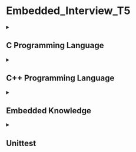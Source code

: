 
# **Embedded_Interview_T5**
<details>
	<summary><h2>C Programming Language</h2></summary>
 <ul>

<details>
	<summary><h3>Compiler</h3></summary>
	
Dịch từ ngôn ngữ do lập trình viên viết (C/C++, PHP, HTML,... ) sang ngôn ngữ máy.
 - **Quá trình Compiler:**
 
Đầu tiên bắt đầu từ file `(*.c/*.h)`(được gọi là *Sources file*).
Sau khi qua quá trình tiền xử lý (**preprocessor**) sẽ biến file `(*.c/*.h)` thành một file `(*.i)`(được gọi là *Preprocessed Sources*).

:star: Trong quá trình **Preprocessor** xảy ra thì nó sẽ tìm những file đã được thêm vào bằng `#include` và copy hết những member của những file đó rồi bỏ vào file có khai báo `#include`. Với `#define`, ở đâu được định nghĩa `define` thì ở đó `define` sẽ được gán thay thế vào. Còn những comment thì sẽ được bỏ.

Tiếp theo là quá trình **Compiler** sẽ biến file `(*.i)` thành file `(*.s)` (được gọi là Assemply Code(.s)).

Tiếp đến là quá trình **Assembler** sẽ biến file `(*.s)` thành file `(*.o)` (được gọi là Object files).

Kế tiếp là quá trình **Linker** sẽ kết hợp file `(*.o)` và các `Libraries` lại với nhau tạo thành file `(*.exe)` (được gọi Executable) chạy trên window.
</details>

<details>
	<summary><h3>Phân Vùng Nhớ</h3></summary>

Chương trình sẽ chạy trên RAM, lưu trữ là lưu trữ trên ROM.
Trong quá trình chạy ở trên RAM thì RAM sẽ chia ra 5 phân vùng nhớ.

| Stack | 
| :--- | 
| ---------|
| Heap |
| Data | 
| Bss |
| Text|

**1. Phân vùng nhớ Text**: chỉ được Read chứ không được Write data Và lưu thêm một biến nữa gọi là biến hằng số **( const)**.

**2. Phân vùng nhớ Data**: có thể được Read và Write data, chứa biến toàn cục (là biến nằm ngoài các function ) hoặc biến static với giá trị khởi tạo khác không. Được giải phóng khi kết thúc chương trình.

**3. Phân vùng nhớ Bss**: có thể được Read và Write, chứa biến toàn cục hoặc biến static với giá trị khởi tạo bằng không hoặc không khởi tạo. Được giải phóng khi kết thúc chương trình.

**4. Phân vùng nhớ Stack**: có thể được Read và Write, được sử dụng cấp phát có biến local ( Biến local chỉ tồn tại trong hàm mà biến được khai báo, đôi khi, biến local được gọi là biến tự động (auto) bởi vì các biến được tự động sinh ra khi hàm được thực hiện và sẽ tự động biến mất khi kết thúc hàm.), input parameter của hàm,... Được giải phóng khi ra khỏi block code/hàm.

**5. Phân vùng nhớ Heap**: có thể được Read và Write, được sử dụng cấp phát bộ nhớ động như: Malloc, Calloc, Realloc,...Được giải phóng khi gọi hàm `free()`

:star: Cấp phát động:
- `malloc` là tạo một mảng ban đầu. Cú pháp:
```c
uint8_t *ptr = (uint8_t *)malloc(sizeof (uint8_t) * size);
```
- `realloc` là để tăng giảm thay đổi kích thước của mảng. Cú pháp:
```c
  ptr = (uint8_t *)realloc(ptr, sizeof(uint8_t) * size);
```
</details>

<details>
	<summary><h3>Macro - Function - InlineFunction</h3></summary>
	<ul>
		<details>
			<summary>Macro</summary>

Được diễn ra ở quá trình tiền xử lý. Bản chất của Macro là thay thế đoạn code được khai báo macro `#define` vào bất cứ chỗ nào xuất hiện macro đó.

Macro không phải là hàm cũng không phải là biến nó chỉ là một định nghĩa.

Khi dùng Macro thì cái size của chương trình sẽ lớn. Nhưng tốc độ xử lý nhanh.
- Ví dụ:
Ta có file `main.c` có khai báo Macro như sau:
```c
#define MAX 100

int main(int argc, char const *argv[])
{
    printf("MAX = %d", MAX);

    uint8_t a = MAX + 50;

    return 0;
} 
```
Sau khi qua quá trình tiền xử lý, thì trong file `main.i` , ở đâu có chứ **MAX** thì sẽ được thay thế bằng **100**.
```c
int main(int argc, char const *argv[])
{
    printf("MAX = %d", 100);

    uint8_t a = 100 + 50;

    return 0;
}
```
- Ngoài ra thì Macro còn có thể định nghĩa được một hàm theo kiểu Macro
```c
#define SUM(a,b) a+b 

int main(int argc, char const *argv[])
{
    printf("Tong a va b = %d\n", SUM(9,10));

    return 0;
} 
```
Thì trong file `main.i` nó cũng thay thế **SUM(9,10)** bằng **9+10**
```c
int main(int argc, char const *argv[])
{
    printf("Tong a va b = %d\n", 9+10);
    
    return 0;
}
```
- Còn có thể viết như thế này: 
```c
#define CREATE(Ten_ham, noi_dung)    \
void Ten_ham(){                      \
    printf("%s\n", noi_dung);        \
}
// Ở trong Macro để viết chương trình có thể xuống dòng thì ta dùng dấu `\`.
CREATE(test,"Day la ham Macro");

int main(int argc, char const *argv[])
{
    test();
    return 0;
} 
```
Như ta thấy khi qua quá trình tiền xử lý thì trong file `main.i` nó sẽ tạo ra một hàm.
```c
void test(){
   printf("%s\n", "Day la ham Macro"); 
   }

int main(int argc, char const *argv[])
{
    test();
    return 0;
}
```
</details>

***

<details>
	 <summary>Function</summary>
 Cách một hàm hoạt động với vi xử lý là 8bit (1byte) ta xem hình dưới đây:

![](https://i.imgur.com/EwfiXUw.png)

Giả sử hàm main() chạy từ 0x01 đến 0x08 và chương trình con void A() có địa chỉ là 0xc1 đến 0xc6, A() trong hàm main có địa chỉ là 0x03

Thì khi ta chạy hàm main thì chạy đến 0x02 thì gặp A() (ở địa chỉ 0x03) thì nó sẽ chạy hết 0x02 sau đó lưu địa chỉ tiếp theo vào Stack Pointer (là lưu 0x03 vào stack pointer).

Sau đó nó trỏ con trỏ PC đến chương trình con void A() đồng thời thì Programe Couter cũng đc gán địa chỉ 0xc1 của chương trình con và chạy cho đến 0xc6. Sau khi thực hiện hết hàm void A() thì sẽ vào lại Stack Pointer để lấy địa chỉ 0x03 ra để gán cho Programe Couter và lúc này Programe Couter sẽ bằng 0x03, đếm tiếp 0x04,...0x08 

Chức năng của Stack Pointer và Programe Couter (bộ đếm chương trình):
Khi Programe Couter đang chạy, đột ngột chuyển đến một địa chỉ (x) không theo quy luật thì lúc đó Programe Couter sẽ lưu địa chỉ tiếp theo mà Programe Couter đang đếm vào Stack Pointer. Và lúc đó sẽ trỏ Programe Couter đến địa chỉ (x).

Sau khi thực hiện xong thì vào Stack Pointer để lấy địa chỉ đã lưu và gán cho Programe Couter. Sau đó Programe Couter sẽ tiếp tục đếm.

:star: Function bình thường là một địa chỉ cố định và phải cần sử dụng Programe Couter và Stack Pointer để trỏ được con trỏ PC. Suy ra làm cho tốc độ xử lý của chương trình chậm. Size sẽ nhỏ.
</details>

***

<details>
	<summary>Inline Function</summary>

- Qua quá trình Compiler thì được build qua mã máy lúc này máy tính đã hiểu được chương trình rồi. Thì chỉ cần gán cái đoạn chương trình (mã máy) vào đúng cái vị trí mà hàm được gọi. Nên vẫn theo quy luật của Programe Couter, chạy từ trên xuống dưới chứ ko cần phải trỏ.

- Làm cho kích thước của file lớn hơn nhưng tốc độ xử lý sẽ nhanh hơn.
</details>

***

</ul>
</details>

<details>
	<summary><h3>Thao Tác Bit</h3></summary>
- **AND: x = y & z;

| A| B | A & B |
| :--- | :--- | :-
| 0 | 0 | 0 | 
| 1 | 0 | 0 | 
| 0 | 1 | 0 |
| 1 | 1 | 1 |

- **NOT: x = ~ y;

| A| ~A |
| :--- | :--- 
| 0 | 1 | 
| 1 | 0 | 

- **OR: x = y | z;

| A| B | A OR B |
| :--- | :--- | :-
| 0 | 0 | 0 | 
| 1 | 0 | 1 | 
| 0 | 1 | 1 | 
| 1 | 0 | 1 | 

- **XOR: x = y ^ z;

| A| B | A ^ B |
| :--- | :--- | :-
| 0 | 0 | 0 | 
| 1 | 0 | 1 | 
| 0 | 1 | 1 | 
| 1 | 0 | 0 | 

- **Dịch Bit: >> (Dịch phải)**(là bỏ n Bit từ phải sang trái và thêm n Bit 0 vào từ trái sang phải ) và **<< (Dịch trái)**(Là bỏ n Bit từ trái sang phải và thêm n Bit 0 vào từ phải sang trái).

**:star: Xóa Bit 1 -> 0**
Cho portA = 0b11111111, đếm bit 0 đến bit 7 từ trái sang phải. Muốn xóa bit thứ n ta làm như sau:
```c
portA &=  ~(0b10000000 >> n);
```
ngược lại nếu đếm bit 0 đến bit 7 từ phải sang trái thì ra làm như sau:
```c
portb &=  ~(1 << pin);
```
**:star: Đặt Bit 0 -> 1**

Cho portB = 0b00000000, đếm bit 0 đến bit 7 từ trái sang phải. Muốn xóa bit thứ n ta làm như sau:
```c
portB |= (0b10000000 >> n);
```
ngược lại nếu đếm bit 0 đến bit 7 từ phải sang trái thì ra làm như sau:
```c
portb |= (1 << pin);
```
**:star: Đặt Bit 0 -> 1**
Cho portD = 0bxxxxxxxx, đếm bit 0 đến bit 7 từ trái sang phải. Muốn đặt lại bit thứ n, ta làm như sau
```c
portD ^= (0b100000000 >> n);
```
ngược lại nếu đếm bit 0 đến bit 7 từ phải sang trái thì ta làm như sau:
```c
portD ^= (1 << n);
```
</details>

<details>
	<summary><h3>Struct - Union</h3></summary>
	<ul>
		<details>
	<summary>Struct</summary>
- Là kiểu dữ liệu do người dùng tự định nghĩa.
- Kích thước của Struct là bằng tổng kích thước của các member cộng lại cộng thêm bộ nhớ đệm (nếu có).
- Cách khai báo và cách tính kích thước của Struct:
```c
struct mang{ 
// trong các member thì 64 bit (8 byte) là lớn nhất nên một lần quét sẽ là 8 byte 
    uint8_t arr[7];   //lần quét thứ nhất: 1*7 = 7 + 1 byte bộ nhớ đệm
    uint64_t arr2[6]; //lần quét thứ hai: 8*6 = 48
    uint16_t arr3[2]; //lần quét thứ ba: 2*2 = 4 + 4 byte bộ nhớ đệm
    uint8_t arr4[4];  //1*4 = 4 mà ở lần quét thứ ba còn dư 4 byte bộ nhớ đệm nên arr4[4] được cộng vào lần thứ ba.
}; // tổng size của struct mang là 64
```
</details>

***

<details>
	<summary>Union</summary>
- Là kiểu dữ liệu do người dùng tự định nghĩa.  
- Kích thước của Union là kích thước của member lớn nhất có trong Union.
- Union là bộ nhớ dùng chung nên khi thay đổi giá trị của một member này thì sẽ ảnh hưởng đến kết quả của những member khác.
- Ứng dụng của Union trong thực tế là thiết kế một kiểu dữ liệu mà chỉ được phép chọn 1 trong đó.
</details>

***

</ul>
</details>

<details>
	<summary><h3>Static</h3></summary>
	
- **Static cục bộ:** Khi một biến cục bộ được khai báo với từ khóa Static. Thì biến đó sẽ chỉ khỏi tạo một lần duy nhất và tồn tại suốt thời gian chạy chương trình. Giá trị của nó không bị mất đi ngay cả khi kết thúc hàm. Tuy nhiên khác với biến toàn cục có thể gọi trong tất cả mọi nơi trong chương trình, thì biến cục bộ Static chỉ có thể được gọi trong nội bộ hàm khỏi tạo ra nó. Mỗi lần hàm được gọi, giá trị của biến chính bằng giá trị tại lần gần nhất hàm được gọi.<br>
- **Static toàn cục:** Biến toàn cục Static sẽ chỉ có thể được truy cập và sử dụng trong file khai báo nó, các file khác không có cách nào truy cập được. 
</details>

<details>
	<summary><h3>Extern</h3></summary>
-	Thông một biến từ một file khác sang cái file mà mình muốn.
-	Khi khai báo từ khóa Extern thì mình sẽ không được gán giá trị cho nó.
-	Khi dùng Extern thì 2 biến khác file là 1, nó được trỏ tới cùng 1 vùng nhớ.
</details>

<details>
	<summary><h3>Pointer</h3></summary>
	
### Các loại con trỏ:
- ***Con trỏ NULL:*** Con trỏ NULL là con trỏ lưu địa chỉ 0x00000000. Tức địa chỉ bộ nhớ 0, có ý nghĩa đặc biệt, cho biết con trỏ không trỏ vào đâu cả.
	```c
	int *p1; //con trỏ chưa khởi tạo, vẫn trỏ đến một vùng nhớ rác nào đó không xác định
	int *p2 = NULL; //con trỏ null không trỏ đến vùng nhớ nào
	int *p3 = null; // Lỗi "null" phải viết in hoa
	```
- ***Con trỏ đến con trỏ(pointer to pointer):*** Con trỏ này dùng để lưu địa chỉ của con trỏ khác.
	```c
	int a = 10;
    int *p1 = &a;   // *p1 = *&a = a  
    int **p2 = &p1; //**p2 = *&p1 = p1

    printf("Gia tri cua x: %d\n", *p1);
    printf("Dia chi cua x: %p\n", p1); 
    printf("Gia tri cua p1: %d\n", **p2); 
    printf("Dia chi cua p1: %p\n", p2);
 	return 0; 
	```
- ***Con trỏ hằng (Constant Pointers):*** Không thể thay đổi giá trị mà nó trỏ tới, nhưng có thể thay đổi địa chỉ mà nó trỏ tới.

```c
int a = 10; 
const int *ptr = &num; //thay đổi được địa chỉ của a nhưng không thay đổi được giá trị '10' của a
```

- ***Con trỏ void (Void Pointers):*** Con trỏ void có thể trỏ tới bất kỳ kiểu dữ liệu nào, nhưng khi xuất ra giá trị thì phải ép kiểu.
```c
    int i = 10;
    char c = 'A';
    void *p; // con trỏ void là con trỏ đặt biệt nó có thể trỏ đến mọi địa chỉ nhưng ko in ra giá trị được
    // để lấy giá trị được thì phải ép kiểu 
    p = &i;
    printf("i = %d\n", *(int *)p);
    p = &c;
    printf("c = %c\n", *(char *)p);
    p = &tong; 
    ((void(*)(int, int))p)(4,3);
```
- ***Con trỏ hàm (Function Pointers):*** Dùng để lưu trữ và gọi các hàm thông qua con trỏ.
	```c
	void tong(int a, int b){
    printf("Tong %d va %d = %d\n", a, b, a + b);
    }
	int main() {
        void(* ptr)(int, int) = NULL;
	    ptr = &tong;
        ptr(9,7);
		return 0;
	}

	```
- ***Con trỏ hàm parameter (Function Pointer Parameters):*** Truyền một hàm như một tham số cho một hàm khác.
    ```c++
    void tong(int a, int b){
        printf("Tong %d va %d = %d\n", a, b, a + b);
    }

    void tinhToan(int a, int b, void( *phepTinh)(int, int)){
        printf("Chuong trinh toan:\n");
    phepTinh(a, b);
    }

    int main() {
	    tinhToan(2,3,tong);
	    return 0;
    }
    ```
#### Lưu ý khi sử dụng con trỏ
- Khi khởi tạo con trỏ NULL: Chữ NULL phải viết hoa, viết thường null sẽ bị lỗi.
- Không nên sử dụng con trỏ khi chưa được khởi tạo: Kết quả tính toán có thể sẽ phát sinh những lỗi không lường trước được nếu chưa khởi tạo con trỏ.
- Sử dụng biến con trỏ sai cách.
</details>

</details>
</ul>
<details>
	<summary><h2>C++ Programming Language</h2></summary>
 <ul>

<details>
	<summary><h3>Class</h3></summary>
	- Class là kiểu dữ liệu do người dùng tự định nhưng nó khác với Struct về nhiều thứ. Địa chỉ của một object sẽ bằng địa chỉ member đầu tiên của nó. <br>
	- Cấu trúc của một Class sẽ gồm: Đầu tiền là class, sau đó là tên class, tiếp theo là phạm vi truy cập, rồi tới member có hai member là property và method.( member có thể là variable, hàm, array ). Biến của Class gọi là Object.<br>
	- Phạm vi truy cập:
		<ul>
			public: được truy cập từ bên ngoài vào một cách tùy ý là cho phép bên ngoài nhìn thấy và có thể sử dụng một cách trực tiếp <br>
			private: chỉ có thể được nhìn thấy và sử dụng ở bên trong nội bộ của class đó thôi <br>
			protected: Class con kế thừa có thể sử dụng member trong protected 
		</ul>
  	- Constructor: tên khai báo của nó sẽ trùng với tên Class, thường được code đầu tiền và nằm trong public, nó có thể có tham số đầu vào hoặc ko có tham số đầu vào. Khi tạo một object thì constructor sẽ khởi tạo đầu tiên. Ứng dụng là khi muốn set thông số khỏi tạo thông số đầu tiên<br>
   	:star: Kế thừa public: có thể ghi đề<br>
	Static trong Class cần phải khởi tạo một lần đầu để nó lấy địa chỉ đó để nó làm địa chỉ cố định nếu không sẽ bị lỗi (khi đó biến được gán từ khóa Static sẽ là biến có địa chỉ dùng chung cho tất cả object trỏ vào biến đó).<br>
 	- Khai báo Class:
  
  ```c++
	 class SinhVien(){
		public:				// được gọi là phạm vi truy cập
			int tuoi;		// được gọi là property
			int lop;
			void desplay();		// được gọi là methor 
 	};	
 ```
	
</details>

<details>
	<summary><h3>Object Oriented Programming (OOP)</h3></summary>
	:star: Tính đa hình: là cùng một phương thức với các input khác nhau thì sẽ cho ra các kết quả khác nhau. Trong một Class thì những method có thể trùng tên nhau nhưng phải khác input parameter.<br>
	Eg: Cách di chuyển. Khi input là người thì cách di chuyển là hai chân, input là mèo thì cách di chuyển là bốn chân, input là cá thì cách di chuyển là đuôi. Hoặc ví dụ về loại nhạc cụ.<br>
	:star: Templat: ứng dụng khi code những hàm gần giống tương tự nhau chỉ khác những input hoặc kiểu trả về còn font giống nhau thì sử dung template.<br>
	:star: Tính trừu tượng: là một khả năng mà chương trình có thể bỏ qua sự phức tạp bằng cách tập trung vào cốt lõi của thông tin cần xử lý.<br>
	Eg: Như máy giặc ta chỉ cần bỏ đồ vào và bấm nút còn bên trong máy giặc, giặc như thế nào ta không cần quan tâm.<br>
	:star: Tính đóng gói: Các thuộc tính phải được nằm trong private để gán giá trị cho nó hoặc lấy giá trị của nó ra thì phải thông qua. Ý nghĩa là tránh cho người dùng cang thiệp vào và sửa đổi dữ liệu.<br>
	:star: Namespace: là một không gian để khai báo biến và hàm, những hàm và biến ở trong namespace sẽ được tác biện cách ly với những hàm biến bên ngoài giúp cho chương trình phân biệt được hàm biến này thuộc namespace nào. Trong namespace có thể chứa mọi. Câu lệnh ( using namespace std ) có ý nghĩa là tất cả các hàm và các biến có trogn chương trình nếu như có trong std(Standard Template Library) thì sử dụng mà không cần phải gọi (std::).<br>
</details>

<details>
	<summary><h3>Vector - List - Map</h3></summary>
	:star: auto: là kiểu dữ liệu phụ thuộc vào giá trị mà nó được gán.<br>
	Eg: Nếu giá trị được gán là số nguyên thì auto là kiểu int, gán địa chỉ thì auto là kiểu con trỏ.<br>
	:star: Vector: <ul>
		- Là mảng động ( có thể thay đổi trong suốt quá trình làm việc của chương trình ), có thể chứa kiểu dữ liệu bất kì.<br>
		- Trước khi sử dụng, cần include thư viện "vector".<br>
		- Vector sử dụng  các ô nhớ liên tiếp cho các phần tử của chúng, mảng sẽ tự tăng kích thước khi 1 phần tử mới được thêm vào, sự thật là tạo một mảng mới và di chuyển các phần tử của nó tới mảng mới này. 		  Đây là một nhiệm vụ tương đối tốn kém về thời gian xử lý.<br>
		- So sánh với mảng tĩnh, vector tiêu thụ bộ nhớ hơn để đổi lấy khả năng quản lý lưu trữ và tăng kích thước động một cách hiệu quả.<br>
	</ul>
	:star: List: <ul>
		- List là một danh sách chứa các đối tượng (các nút (node) – lưu trữ các thông tin dữ liệu và địa chỉ của nút kế tiếp, nút trước đó) liên kết với nhau và cho phép chèn thêm hay xóa bất kì một đối tượng nào trong danh sách.<br>
	</ul>
	:star: Map: <ul>
		Map là một tập hợp các mục, mỗi mục bao gồm một Key và một Value . Trong Map, tất cả các Key được yêu cầu là duy nhất, nhưng các giá trị có thể được lặp lại. Map có ba phương pháp chính:<br>
			- Một để thêm cặp Key - Value được chỉ định<br>
			- Một để lấy giá trị cho một Key nhất định<br>
			- Một để xóa cặp Key - Value khỏi bản đồ <br>
	</ul>
</details>

<details>
	<summary><h3>VirtualFunction</h3></summary>
	- Virtual Function là khi một hàm được khai báo Virtual thì ở class con kế thừa khi gọi hàm Virtual thì nó sẽ load lại thằng mới nhất tại class con gọi là Overload. <br>
	- Khi object là một class con và trỏ đến method của class cha, trong method class cha sẽ gọi những method khác. Những method đó nếu là kiểu Virtual function thì lúc đó nó sẽ lấy những function cùng cái tên đó mà được định nghĩa lại từ class con. 
</details>

<details>
	<summary><h3>Lambda</h3></summary>
	- Lambda cho phép định nghĩa một hàm sau đó sử dụng luôn 
 Cú pháp: <br>
	
 ```c++
	[ captures ] ( parameters ) -> return_type {
	    // body of the lambda function
	}
```
Ví dụ: <br>

```c++
#include <iostream>

int main() {
    int a = 5;
    int b = 10;

    // Định nghĩa một lambda function để tính tổng của hai số
    auto sum = [](int x, int y) -> int {
        return x + y;
    };

    // Gọi lambda function
    int result = sum(a, b); // Kết quả là 15
    std::cout << "Result: " << result << std::endl;

    return 0;
}
```
</details>

</details>
</ul>
<details>
	<summary><h2>Embedded Knowledge</h2></summary>
 <ul>

 <details>
	<summary><h3>SPI (Serial Peripheral Interface)</h3></summary>

  ![](https://exploreembedded.com/wiki/images/2/26/Spi_diagram.png) <br>
  SPI là một chuẩn giao tiếp 4 dây gồm có: <br>
  - Chân xung Clock <br>
  - Chân MOSI <br>
  - Chân MISO <br>
  - Chân SS <br>
  SPI có thể một master giao tiếp với nhiều slave thông qua chân SS, để giao tiếp thì chân SS của con slave đó sẽ kéo xuống mức thấp để cho phép master giao tiếp được với slave, trong cùng một thời điểm thì master có thể vừa truyền vừa nhận data, master giao tiếp với slave sẽ có 4 mode truyền dữ liệu phụ thuộc vào SPOL (là hình dạng xung Clock, nếu CPOL bằng 0 thì đầu tiền khi chưa truyền data thì xung Clock là mức 0 và ngược lại khi CPOL bằng 1) và SPHA (là cách truyền, khi đưa data vào chân MOSI trước sau đó dùng xung Clock để đẩy nó đi thì khi đó CPHA bằng 0 còn CPHA bằng 1 là cho trước một xung Clock sau đó đưa data vào rồi xung Clock tiếp thep nó mới đẩy data đi). <br>
 </details>

<details>
	<summary><h3>I2C (Inter-Integrated Circuit)</h3></summary>
	
![](https://talucgiahoang.com/wp-content/uploads/2021/09/b6-i2c.png) <br>

I2C là chuẩn giao tiếp 2 dây gồm có: Chân SDA và chân SCL. I2C cũng có thể master giao tiếp với nhiều slave thông qua địa chỉ của slave đó, trong một thời điểm thì master chỉ có thể truyền hoặc nhận data vì chỉ có một dây truyền nhận là SDA. <br>

![](https://911electronic.com/wp-content/uploads/2020/07/I2C-data-frame.jpg) <br>

Về chế độ truyền của I2C thì nó sẽ truyền theo các Messge. <br>
Đầu tiên nó sẽ gửi Start bit, Start bit này là SDA sẽ kéo mức điện áp từ mức cao xuống mức thấp, sau đó SCL sẽ kéo từ mức cáo xuống mức thấp. <br>
Sau đó sẽ gửi 7 hoặc 10 bit địa chỉ kèm với 1 bit read/write (bit này sẽ thông cho slave là master đang muốn gửi dữ liệu đến slave hay muốn nhận dữ liệu từ slave ). <br>
Nếu mà slave đã nhận được dữ liệu thì slave sẽ trả về một bit ACK ở mức thấp, sau khi master đã nhận được bit ACK(bit 0) thì nó biết là truyền dữ liệu thành công. Mỗi lần master truyền một byte thì slave có một khoảng timeout cố định nếu trong timeout mà slave không nhận đủ một byte thì lỗi truyền.<br>
Tiếp theo master sẽ truyền 8 bit data, sau đó nó sẽ đợi slave phản hồi lại ACK nếu nhận được thì nó sẽ truyền byte tiếp theo, cứ như vây nó truyền hết data mình muốn truyền đi. <br>
Cuối cùng để kết thúc thì nó gửi một Stop bit, Stop bit đầu tiên nó sẽ kéo SCL từ mức thấp lên mức cao, sau đó SDA kéo từ mức thấp lên mức cao. <br>
</details>

<details>
	<summary><h3>UART (Universal Asynchronous Receiver/Transmitter)</h3></summary>
	
![](https://th.bing.com/th/id/OIP.QcsObqBdFjpGpeBPBxGihwHaDt?pid=ImgDet&rs=1) <br>

UART là một chuẩn giao tiếp 2 dây gồm có: Chân Tx truyền data và chân Rx nhận data, UART chi có 2 con MCU kết nối được với nhau, trong một thời điểm thì nó có thể vừa truyền vừa nhận dữ liệu. <br>

![](https://th.bing.com/th/id/R.8472a594e27c744cee0fef740107c146?rik=SG7n%2bey0%2fdYkzQ&riu=http%3a%2f%2fwww.circuitbasics.com%2fwp-content%2fuploads%2f2016%2f01%2fIntroduction-to-UART-Packet-Frame-and-Bits-2.png&ehk=hU4AFdwHOorAeCqAJwOv%2bTmjILP184pglD16vPcVpQA%3d&risl=&pid=ImgRaw&r=0) <br>

UART sẽ truyền qua các Packet. <br>
Đầu tiên nó sẽ gửi một Start bit, Start bit này kéo từ mức điện áp cao xuống mức điện áp thấp. <br>
Sau đó thì sẽ gửi từ 5 đến 9 bit data kết hợp với 1 bit chẵn/lẻ (bit chẵn/lẻ này sẽ kiểm tra xem dữ liệu có bị thay đổi trong quá trình truyền hay không). <br>
Cuối cùng để kết thúc thì nó sẽ gửi 1 đến 2 Stop bit, Stop bit này kéo từ mức thấp lên mức cao.
 
</details>

<details>
	<summary><h3>INTERRUP</h3></summary>

 - Interrup (ngắt) là một sự kiện khẩn cấp bên trong hoặc bên ngoài bộ vi điều khiển xảy ra, buộc vi điều khiển tạm dừng thực hiện chương trình hiện tại, phục vụ ngay lập tức nhiệm vụ mà ngắt yêu cầu - nhiệm vụ này gọi là trình phục vụ ngắt (ISR: Interrup Service Routine). <br>
 - Ngắt nào mình muốn sử dụng thì phải đăng ký ngắt đó vào bảng vector ngắt (ISR). <br>
 - Trong bảng vector ngắt thì ngắt Reset là một ngắt đặt biệt và có độ ưu tiên cao nhất. Mỗi ngắt có thứ tự ưu tiên ngắt, ngắt có số thứ tự càng thấp thì mức độ ưu tiên càng cao. <br>
 - Ngắt ngoài: vi điều khiển sẽ có một số chân hỗ trợ ngắt, ngắt ngoài là một tín hiệu được tạo ra từ bên ngoài vi điều khiển (thường là một ngõ vào hoặc cảm biến) và được sử dụng để tạm dừng thực thi chương trình hiện tại, để thực hiện một hàm xử lý ngắt. <br>
 - Ngắt truyền thông: là một cơ chế trong vi điều khiển cho phép nhanh chóng xử lý dữ liệu mới nhận được từ các giao tiếp truyền thông. Khi có dữ liệu mới, vi điều khiển tự động dừng công việc hiện tại và xử lý dữ liệu đó mà không cần chờ đợi. <br>
 ⭐ Hoạt động của ngắt trong chương trình:
- Đầu tiên chương trình chạy, khi gặp ngắt 1 thì nó sẽ chạy xong địa chỉ hiện tại và lưu địa chỉ tiếp theo (địa chỉ 1) vào StackPoint. Sau đó con trỏ PC sẽ trỏ đến phần vùng của ngắt 1 và chạy chương trình ngắt 1, nếu trong quá trình chạy gặp phải ngắt 2 thì nó sẽ so sánh mức độ ưu tiên. <br>
<ul>
	
- Nếu ngắt 2 có mức độ ưu tiên cao hơn thì lúc này nó sẽ chạy xong địa chỉ nó dã chạy và lưu địa chỉ tiếp theo (địa chỉ 2)vào StackPoint. Sau đó con trỏ PC trỏ để phân vùng của ngắt 2 và chạy chương trình của ngắt 2, sau khi chạy hết chương trình ngắt 2 thì nó sẽ vào StackPoint để lấy địa chỉ gần nhất được lưu vào trong StackPoint (là địa chỉ 2) để chạy tiếp chương trình, lúc này con trọ PC đang ở phân vùng ngắt 1 sau khi chạy xong chương trình ngắt 1 thì nó sẽ vào StackPoint để lấy (địa chỉ 1) và chạy cho đến hết chương trình. <br>
- Nếu ngắt 2 có mức độ ưu tiên thấp hơn thì lúc này nó sẽ chạy xong chương trình của ngắt 1, sau đó nó qua lại kiểm tra xem ngắt 2 còn không. Nếu còn thì nó sẽ chạy ngắt ngoại, sau khi chạy xong chương trình ngắt 2 thì nó sẽ vào StackPoint để nó lấy địa chỉ 1 để nó chạy cho hết chương trình. Còn nếu ngắt 2 không còn nữa thì nó sẽ vào StackPoint để lấy địa chỉ 1 và chạy cho hết chương trình.

</ul>
</details>

<details>
	<summary><h3>TIMER</h3></summary>
</details>

<details>
	<summary><h3>CAN (Controller Area NetWork)</h3></summary>

- CAN (Controller Area NetWork) là công nghệ mạng nối tiếp, tốc độ cao, có hai dây là CAN High và CAN Low. Và hai dây này sẽ bắt xoắn dây lại với nhau vì trong mạch điện sẽ có nhiều nguồn điện khác sẽ tạo ra từ trường mà khi hai dây bắt song song thì lúc đó khoảng cách của hai dây với từ trường là khác nhau nên độ nhiễu của hai dây là khác nhau vì vậy việc bắt xoắn dây giúp cho khoảng cách của hai dây đến với nguồn phát ra từ trường là bằng nhau nên nhiễu của hai dây là như nhau. Mà khi đó receive đọc được CAN H và CAN L bằng cách tính trị tuyệt đối của hiệu CAN H trừ CAN L để xác định được đó là bit 0 hay bit 1 nên khi có nhiễu thì hiệu của nó không thay đổi. <br>
- Hai đầu dây của mạng CAN sẽ có hai điện trở 120 theo tiêu chuẩn CAN 2.0. <br>
- Giao thức CAN có rất nhiều node. Mỗi node bao gồm: một MCU, một CAN Controller và một CAN Transmit/Receive (CAN Transceicer). <br>
- Giao thức CAN truyền theo 2 dạng: là CAN low speed và CAN high speed. <br>
<ul>
	- CAN low speed: <br>
	<ul>
		- Có tốc độ là 125kb/s. <br>
		- Số nút trên bus là 2 tới 20. <br>
		- Ở trạng thái dominant (0) thì CAN H = 4V, CAN L = 1V. <br>
		- Ở trạng thái recessive (1) thì CAN H = 1.75V, CAN L = 3.25V. <br>
	</ul>
	- CAN high speed: <br>
	<ul>
		- Có tốc độ là 125kb/s tới 1Mb/s. <br>
		- Số nút trên bus là 2 tới 30. <br>
		- Ở trạng thái dominant (0) thì CAN H = 3.25V, CAN L = 1.5V. <br>
		- Ở trạng thái recessive (1) thì CAN H = 2.5V, CAN L = 2.5V. <br>
	</ul>
</ul>
- Cách truyền nhận dữ liệu của CAN: <br>
<ul>
	- Khi truyền: thì MCU sẽ gửi tín hiệu mức logic bit 0 hoặc bit 1, và đưa bit đó vào CAN Controller, sau khi CAN Controller nhận được tín hiệu mức logic bit 0 hoặc bit 1 thì nó sẽ điều khiển CAN Transceiver xuất điện áp ra hai chân CAN High và CAN Low. <br>
	- Khi nhận: Khi CAN Transceiver nhận được điện áp từ hai chân CAN High và CAN Low theo đường receive, thì nó sẽ truyền cho CAN Controller xử lý là lấy trị tuyệt đối của hiệu CAN High trừ CAN Low. Nếu kết quả lớn hơn hoặc bằng 3 thì là bit 0 còn bé hơn hoặc bằng 1.75 thì là bit 1, sau đó nó sẽ đưa bit đó lên cho MCU.<br>
</ul>

- Theo cơ chế của CAN thì node nào ID càng nhỏ thì sẽ có độ ưu tiên càng cao.
- Data Frame CAN theo tiêu chuẩn CAN 2.0 gồm bảy trường bit:
<ul>
	- Đầu tiên là bit bắt đầu được gọi là Start Of Frame, bit đầu tiên này là một dominant bit (mức logic 0). <br>
	- Tiếp theo là 12 bit bao gồm 11 bit ID và 1 bit RTR (Remote Transmission Request). Bit Remote Transmission Request là bit dùng dể phân biệt khung, nếu Data frame (khung dữ liệu) thì bit này là Dominant bit còn nếu Remote frame (khung yêu cầu) thì bit này là Recessive bit. <br>
	- Sau đó nó sẽ có 2 bit đệm là r0 và r1 <br>
	- Tiếp theo nó sẽ gửi 4 bit DLC (Data Length Code), 4 bit này biểu thị số thập phân từ 0 đến 8, để quy định số byte dữ liệu cần gửi.<br>
	- Tiếp theo là Data field, trường này có độ dài từ 0 đến 8 byte tùy vào giá trị của DLC. <br>
	- Tiếp theo là 15 bit CRC (Cyclic Redundancy Check) để kiểm tra tổng bit từ trường bắt đầu (SOF) đến trường dữ liệu (Data Field) và 1 bit đệm để ngăn cách phân cách trường CRC
với trường ACK <br>
	- Tiếp theo là một bit ACK ((Acknowledge) để xác nhận là đã nhận được dữ liệu hay chưa. Sau bit ACK là một bit đệm. <br>
	- Cuối cùng là 7 bit kết thúc (End Of Frame).
</ul>
</details>


</details>
</ul>

<details>
	<summary><h2>Unittest</h2></summary>
</details>
